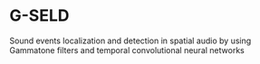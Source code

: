 # G-SELD
Sound events localization and detection in spatial audio by using Gammatone filters and temporal convolutional neural networks
